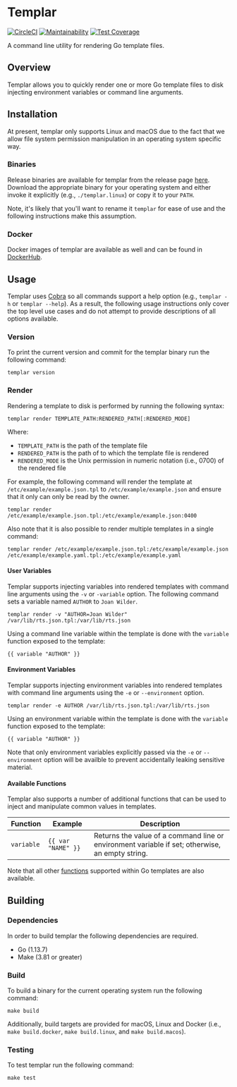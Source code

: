 # Templar

[![CircleCI](https://circleci.com/gh/greymatter-io/templar.svg?style=svg&circle-token=7c00fc19d2b4b5df2cc804381fd95059c4666950)](https://circleci.com/gh/greymatter-io/templar)
[![Maintainability](https://api.codeclimate.com/v1/badges/f04eca4a5fade51ab2bb/maintainability)](https://codeclimate.com/repos/5e41d398998a0745dc01a4bb/maintainability)
[![Test Coverage](https://api.codeclimate.com/v1/badges/f04eca4a5fade51ab2bb/test_coverage)](https://codeclimate.com/repos/5e41d398998a0745dc01a4bb/test_coverage)

A command line utility for rendering Go template files.

## Overview

Templar allows you to quickly render one or more Go template files to disk injecting environment variables or command line arguments.

## Installation

At present, templar only supports Linux and macOS due to the fact that we allow file system permission manipulation in an operating system specific way.

### Binaries

Release binaries are available for templar from the release page [here](https://github.com/greymatter-io/templar/releases).  Download the appropriate binary for your operating system and either invoke it explicitly (e.g., `./templar.linux`) or copy it to your `PATH`.

Note, it's likely that you'll want to rename it `templar` for ease of use and the following instructions make this assumption.

### Docker

Docker images of templar are available as well and can be found in [DockerHub](https://hub.docker.com/repository/docker/greymatterio/templar).

## Usage

Templar uses [Cobra](https://github.com/spf13/cobra) so all commands support a help option (e.g., `templar -h` or `templar --help`). As a result, the following usage instructions only cover the top level use cases and do not attempt to provide descriptions of all options available.

### Version

To print the current version and commit for the templar binary run the following command:

    templar version 

### Render

Rendering a template to disk is performed by running the following syntax:

    templar render TEMPLATE_PATH:RENDERED_PATH[:RENDERED_MODE]

Where:

- `TEMPLATE_PATH` is the path of the template file
- `RENDERED_PATH` is the path of to which the template file is rendered
- `RENDERED_MODE` is the Unix permission in numeric notation (i.e., 0700) of the rendered file

For example, the following command will render the template at `/etc/example/example.json.tpl` to `/etc/example/example.json` and ensure that it only can only be read by the owner.

    templar render /etc/example/example.json.tpl:/etc/example/example.json:0400

Also note that it is also possible to render multiple templates in a single command:

    templar render /etc/example/example.json.tpl:/etc/example/example.json /etc/example/example.yaml.tpl:/etc/example/example.yaml

#### User Variables

Templar supports injecting variables into rendered templates with command line arguments using the `-v` or `-variable` option. The following command sets a variable named `AUTHOR` to `Joan Wilder`.

    templar render -v "AUTHOR=Joan Wilder" /var/lib/rts.json.tpl:/var/lib/rts.json

Using a command line variable within the template is done with the `variable` function exposed to the template:

    {{ variable "AUTHOR" }}

#### Environment Variables

Templar supports injecting environment variables into rendered templates with command line arguments using the `-e` or `--environment` option.

    templar render -e AUTHOR /var/lib/rts.json.tpl:/var/lib/rts.json

Using an environment variable within the template is done with the `variable` function exposed to the template:

    {{ variable "AUTHOR" }}

Note that only environment variables explicitly passed via the `-e` or `--environment` option will be availble to prevent accidentally leaking sensitive material.

#### Available Functions

Templar also supports a number of additional functions that can be used to inject and manipulate common values in templates.

| Function   | Example            | Description                                                                                     |
| ---------- | ------------------ | ----------------------------------------------------------------------------------------------- |
| `variable` | `{{ var "NAME" }}` | Returns the value of a command line or environment variable if set; otherwise, an empty string. |

Note that all other [functions](https://golang.org/pkg/text/template/#hdr-Functions) supported within Go templates are also available.

## Building

### Dependencies

In order to build templar the following dependencies are required.

- Go (1.13.7)
- Make (3.81 or greater)

### Build

To build a binary for the current operating system run the following command:

    make build

Additionally, build targets are provided for macOS, Linux and Docker (i.e., `make build.docker`, `make build.linux`, and `make build.macos`).

### Testing

To test templar run the following command:

    make test
